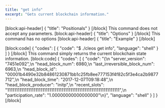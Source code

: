 ```yaml
---
title: "get info"
excerpt: "Gets current blockchain information."
---
```

[block:api-header]
{
  "title": "Positionals"
}
[/block]
This command does not accept any parameters. 
[block:api-header]
{
  "title": "Options"
}
[/block]
This command has no options
[block:api-header]
{
  "title": "Example"
}
[/block]

[block:code]
{
  "codes": [
    {
      "code": "$ ./cleos get info",
      "language": "shell"
    }
  ]
}
[/block]
This command simply returns the current blockchain state information. 
[block:code]
{
  "codes": [
    {
      "code": "{\n  \"server_version\": \"7451e092\",\n  \"head_block_num\": 6980,\n  \"last_irreversible_block_num\": 6963,\n  \"head_block_id\": \"00001b4490e32b84861230871bb1c25fb8ee777153f4f82c5f3e4ca2b9877712\",\n  \"head_block_time\": \"2017-12-07T09:18:48\",\n  \"head_block_producer\": \"initp\",\n  \"recent_slots\": \"1111111111111111111111111111111111111111111111111111111111111111\",\n  \"participation_rate\": \"1.00000000000000000\"\n}",
      "language": "shell"
    }
  ]
}
[/block]